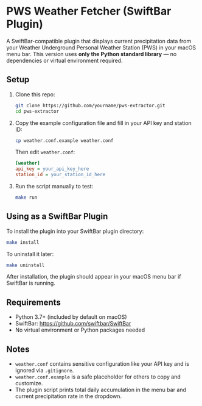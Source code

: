 # PWS Weather Fetcher (SwiftBar Plugin)

A SwiftBar-compatible plugin that displays current precipitation data from your Weather Underground Personal Weather Station (PWS) in your macOS menu bar. This version uses **only the Python standard library** — no dependencies or virtual environment required.

## Setup

1. Clone this repo:
   ```bash
   git clone https://github.com/yourname/pws-extractor.git
   cd pws-extractor
   ```

2. Copy the example configuration file and fill in your API key and station ID:
   ```bash
   cp weather.conf.example weather.conf
   ```

   Then edit `weather.conf`:
   ```ini
   [weather]
   api_key = your_api_key_here
   station_id = your_station_id_here
   ```

3. Run the script manually to test:
   ```bash
   make run
   ```

## Using as a SwiftBar Plugin

To install the plugin into your SwiftBar plugin directory:

```bash
make install
```

To uninstall it later:

```bash
make uninstall
```

After installation, the plugin should appear in your macOS menu bar if SwiftBar is running.

## Requirements

- Python 3.7+ (included by default on macOS)
- SwiftBar: https://github.com/swiftbar/SwiftBar
- No virtual environment or Python packages needed

## Notes

- `weather.conf` contains sensitive configuration like your API key and is ignored via `.gitignore`.
- `weather.conf.example` is a safe placeholder for others to copy and customize.
- The plugin script prints total daily accumulation in the menu bar and current precipitation rate in the dropdown.
